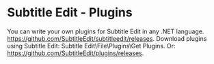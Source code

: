 Subtitle Edit - Plugins
=======

You can write your own plugins for Subtitle Edit in any .NET language.
https://github.com/SubtitleEdit/subtitleedit/releases.
Download plugins using Subtitle Edit:
Subtitle Edit\File\Plugins\Get Plugins\.
Or:
https://github.com/SubtitleEdit/plugins/releases.